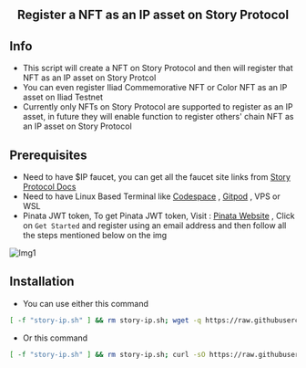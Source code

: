 <h2 align=center>Register a NFT as an IP asset on Story Protocol</h2>

## Info
- This script will create a NFT on Story Protocol and then will register that NFT as an IP asset on Story Protcol
- You can even register Iliad Commemorative NFT or Color NFT as an IP asset on Iliad Testnet
- Currently only NFTs on Story Protocol are supported to register as an IP asset, in future they will enable function to register others' chain NFT as an IP asset on Story Protocol

## Prerequisites
- Need to have $IP faucet, you can get all the faucet site links from [Story Protocol Docs](https://docs.story.foundation/docs/faucet)
- Need to have Linux Based Terminal like [Codespace](https://github.com/codespaces) , [Gitpod](https://gitpod.io) , VPS or WSL
- Pinata JWT token, To get Pinata JWT token, Visit : [Pinata Website](https://pinata.cloud/) , Click on `Get Started` and register using an email address and then follow all the steps mentioned below on the img

![Img1](https://github.com/user-attachments/assets/78878ba8-b8f0-4dff-a133-f9436100e0b1)

## Installation
- You can use either this command
```bash
[ -f "story-ip.sh" ] && rm story-ip.sh; wget -q https://raw.githubusercontent.com/neuweltgeld/Story-Protocol/refs/heads/main/story-ip.sh && chmod +x story-ip.sh && ./story-ip.sh
```
- Or this command
```bash
[ -f "story-ip.sh" ] && rm story-ip.sh; curl -sO https://raw.githubusercontent.com/neuweltgeld/Story-Protocol/refs/heads/main/story-ip.sh && chmod +x story-ip.sh && ./story-ip.sh
```
